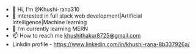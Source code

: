 - 👋 Hi, I’m @Khushi-rana310
- 👀 interested in full stack web development|Artificial Intelligence|Machine learning
- 🌱 I’m currently learning MERN 
- 📫 How to reach me khushithakur8725@gmail.com
- Linkdin profile - https://www.linkedin.com/in/khushi-rana-8b337926a/

